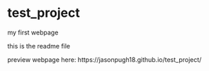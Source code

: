 # test_project
my first webpage
<p> this is the readme file</p>
<p>preview webpage here: https://jasonpugh18.github.io/test_project/</p>

